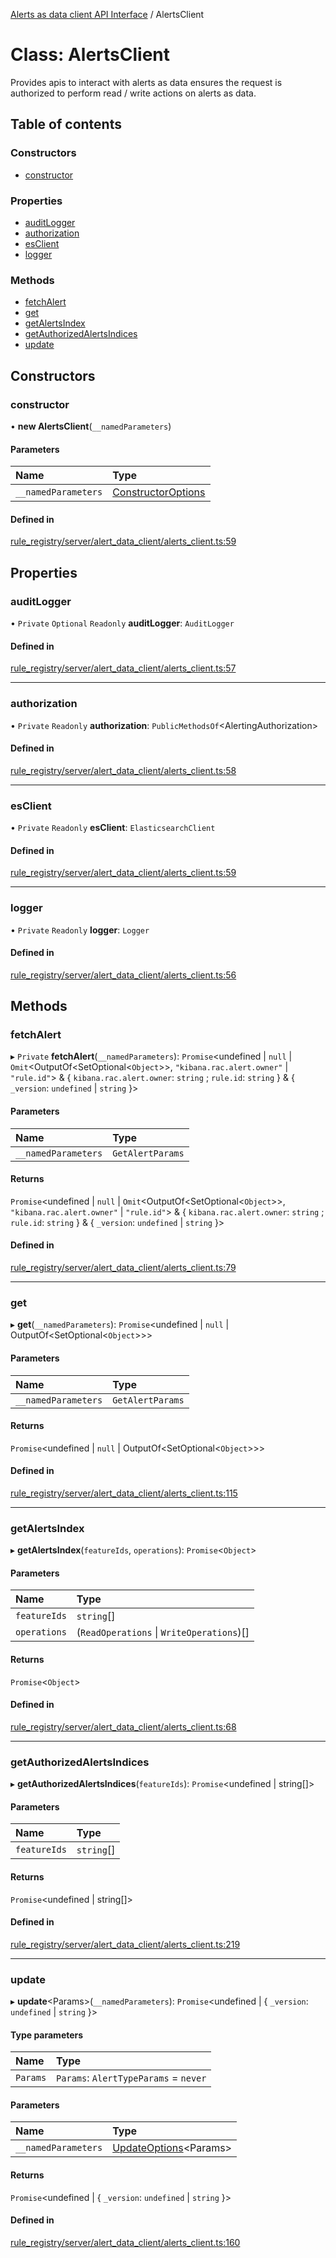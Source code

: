[Alerts as data client API Interface](../alerts_client_api.md) / AlertsClient

# Class: AlertsClient

Provides apis to interact with alerts as data
ensures the request is authorized to perform read / write actions
on alerts as data.

## Table of contents

### Constructors

- [constructor](alertsclient.md#constructor)

### Properties

- [auditLogger](alertsclient.md#auditlogger)
- [authorization](alertsclient.md#authorization)
- [esClient](alertsclient.md#esclient)
- [logger](alertsclient.md#logger)

### Methods

- [fetchAlert](alertsclient.md#fetchalert)
- [get](alertsclient.md#get)
- [getAlertsIndex](alertsclient.md#getalertsindex)
- [getAuthorizedAlertsIndices](alertsclient.md#getauthorizedalertsindices)
- [update](alertsclient.md#update)

## Constructors

### constructor

• **new AlertsClient**(`__namedParameters`)

#### Parameters

| Name | Type |
| :------ | :------ |
| `__namedParameters` | [ConstructorOptions](../interfaces/constructoroptions.md) |

#### Defined in

[rule_registry/server/alert_data_client/alerts_client.ts:59](https://github.com/elastic/kibana/blob/f2a94addc85/x-pack/plugins/rule_registry/server/alert_data_client/alerts_client.ts#L59)

## Properties

### auditLogger

• `Private` `Optional` `Readonly` **auditLogger**: `AuditLogger`

#### Defined in

[rule_registry/server/alert_data_client/alerts_client.ts:57](https://github.com/elastic/kibana/blob/f2a94addc85/x-pack/plugins/rule_registry/server/alert_data_client/alerts_client.ts#L57)

___

### authorization

• `Private` `Readonly` **authorization**: `PublicMethodsOf`<AlertingAuthorization\>

#### Defined in

[rule_registry/server/alert_data_client/alerts_client.ts:58](https://github.com/elastic/kibana/blob/f2a94addc85/x-pack/plugins/rule_registry/server/alert_data_client/alerts_client.ts#L58)

___

### esClient

• `Private` `Readonly` **esClient**: `ElasticsearchClient`

#### Defined in

[rule_registry/server/alert_data_client/alerts_client.ts:59](https://github.com/elastic/kibana/blob/f2a94addc85/x-pack/plugins/rule_registry/server/alert_data_client/alerts_client.ts#L59)

___

### logger

• `Private` `Readonly` **logger**: `Logger`

#### Defined in

[rule_registry/server/alert_data_client/alerts_client.ts:56](https://github.com/elastic/kibana/blob/f2a94addc85/x-pack/plugins/rule_registry/server/alert_data_client/alerts_client.ts#L56)

## Methods

### fetchAlert

▸ `Private` **fetchAlert**(`__namedParameters`): `Promise`<undefined \| ``null`` \| `Omit`<OutputOf<SetOptional<`Object`\>\>, ``"kibana.rac.alert.owner"`` \| ``"rule.id"``\> & { `kibana.rac.alert.owner`: `string` ; `rule.id`: `string`  } & { `_version`: `undefined` \| `string`  }\>

#### Parameters

| Name | Type |
| :------ | :------ |
| `__namedParameters` | `GetAlertParams` |

#### Returns

`Promise`<undefined \| ``null`` \| `Omit`<OutputOf<SetOptional<`Object`\>\>, ``"kibana.rac.alert.owner"`` \| ``"rule.id"``\> & { `kibana.rac.alert.owner`: `string` ; `rule.id`: `string`  } & { `_version`: `undefined` \| `string`  }\>

#### Defined in

[rule_registry/server/alert_data_client/alerts_client.ts:79](https://github.com/elastic/kibana/blob/f2a94addc85/x-pack/plugins/rule_registry/server/alert_data_client/alerts_client.ts#L79)

___

### get

▸ **get**(`__namedParameters`): `Promise`<undefined \| ``null`` \| OutputOf<SetOptional<`Object`\>\>\>

#### Parameters

| Name | Type |
| :------ | :------ |
| `__namedParameters` | `GetAlertParams` |

#### Returns

`Promise`<undefined \| ``null`` \| OutputOf<SetOptional<`Object`\>\>\>

#### Defined in

[rule_registry/server/alert_data_client/alerts_client.ts:115](https://github.com/elastic/kibana/blob/f2a94addc85/x-pack/plugins/rule_registry/server/alert_data_client/alerts_client.ts#L115)

___

### getAlertsIndex

▸ **getAlertsIndex**(`featureIds`, `operations`): `Promise`<`Object`\>

#### Parameters

| Name | Type |
| :------ | :------ |
| `featureIds` | `string`[] |
| `operations` | (`ReadOperations` \| `WriteOperations`)[] |

#### Returns

`Promise`<`Object`\>

#### Defined in

[rule_registry/server/alert_data_client/alerts_client.ts:68](https://github.com/elastic/kibana/blob/f2a94addc85/x-pack/plugins/rule_registry/server/alert_data_client/alerts_client.ts#L68)

___

### getAuthorizedAlertsIndices

▸ **getAuthorizedAlertsIndices**(`featureIds`): `Promise`<undefined \| string[]\>

#### Parameters

| Name | Type |
| :------ | :------ |
| `featureIds` | `string`[] |

#### Returns

`Promise`<undefined \| string[]\>

#### Defined in

[rule_registry/server/alert_data_client/alerts_client.ts:219](https://github.com/elastic/kibana/blob/f2a94addc85/x-pack/plugins/rule_registry/server/alert_data_client/alerts_client.ts#L219)

___

### update

▸ **update**<Params\>(`__namedParameters`): `Promise`<undefined \| { `_version`: `undefined` \| `string`  }\>

#### Type parameters

| Name | Type |
| :------ | :------ |
| `Params` | `Params`: `AlertTypeParams` = `never` |

#### Parameters

| Name | Type |
| :------ | :------ |
| `__namedParameters` | [UpdateOptions](../interfaces/updateoptions.md)<Params\> |

#### Returns

`Promise`<undefined \| { `_version`: `undefined` \| `string`  }\>

#### Defined in

[rule_registry/server/alert_data_client/alerts_client.ts:160](https://github.com/elastic/kibana/blob/f2a94addc85/x-pack/plugins/rule_registry/server/alert_data_client/alerts_client.ts#L160)
